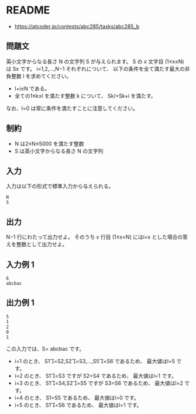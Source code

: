 # README
- <https://atcoder.jp/contests/abc285/tasks/abc285_b>
## 問題文
英小文字からなる長さ N の文字列 S が与えられます。
S の x 文字目 (1≤x≤N) は Sx​ です。
i=1,2,…,N−1 それぞれについて、
以下の条件を全て満たす最大の非負整数 l を求めてください。

- l+i≤N である。
- 全ての1≤k≤l を満たす整数 k について、 Sk/=Sk+i​ を満たす。

なお、l=0 は常に条件を満たすことに注意してください。
## 制約
- N は2≤N≤5000 を満たす整数
- S は英小文字からなる長さ N の文字列
## 入力
入力は以下の形式で標準入力から与えられる。

```
N
S
```
## 出力
N−1 行にわたって出力せよ。
そのうち x 行目 (1≤x<N) にはi=x とした場合の答えを整数として出力せよ。
## 入力例 1
```
6
abcbac
```
## 出力例 1
```
5
1
2
0
1
```

この入力では、S= abcbac です。

- i=1 のとき、 S1​=S2​,S2​=S3​,…,S5​=S6​ であるため、 最大値はl=5 です。
- i=2 のとき、 S1​=S3​ ですが S2​=S4​ であるため、 最大値はl=1 です。
- i=3 のとき、 S1​=S4​,S2​=S5​ ですが S3​=S6​ であるため、 最大値はl=2 です。
- i=4 のとき、 S1​=S5​ であるため、 最大値はl=0 です。
- i=5 のとき、 S1​=S6​ であるため、 最大値はl=1 です。
